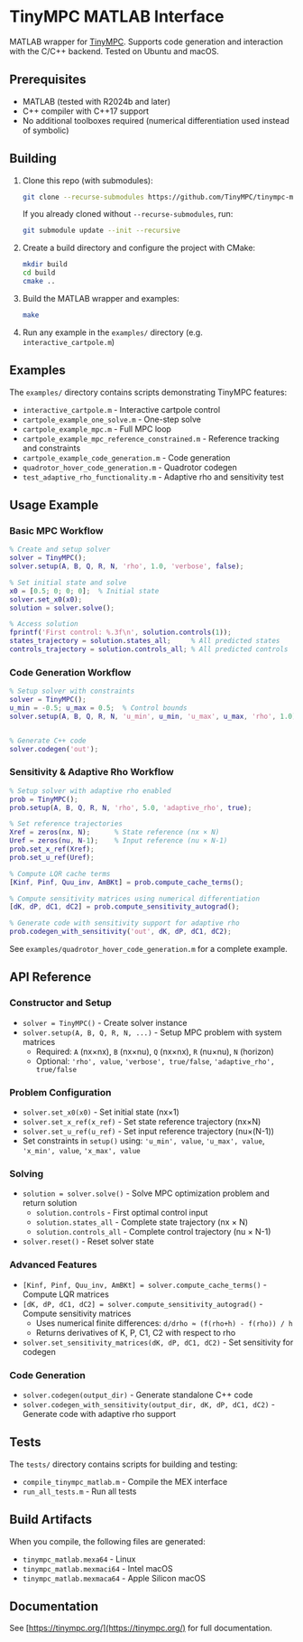 # TinyMPC MATLAB Interface

MATLAB wrapper for [TinyMPC](https://tinympc.org/). Supports code generation and interaction with the C/C++ backend. Tested on Ubuntu and macOS.


## Prerequisites

- MATLAB (tested with R2024b and later)
- C++ compiler with C++17 support
- No additional toolboxes required (numerical differentiation used instead of symbolic)


## Building

1. Clone this repo (with submodules):
   ```bash
   git clone --recurse-submodules https://github.com/TinyMPC/tinympc-matlab.git
   ```
   If you already cloned without `--recurse-submodules`, run:
   ```bash
   git submodule update --init --recursive
   ```

2. Create a build directory and configure the project with CMake:
   ```bash
   mkdir build
   cd build
   cmake ..
   ```

3. Build the MATLAB wrapper and examples:
   ```bash
   make
   ```

4. Run any example in the `examples/` directory (e.g. `interactive_cartpole.m`)

## Examples

The `examples/` directory contains scripts demonstrating TinyMPC features:
- `interactive_cartpole.m` - Interactive cartpole control
- `cartpole_example_one_solve.m` - One-step solve
- `cartpole_example_mpc.m` - Full MPC loop
- `cartpole_example_mpc_reference_constrained.m` - Reference tracking and constraints
- `cartpole_example_code_generation.m` - Code generation
- `quadrotor_hover_code_generation.m` - Quadrotor codegen
- `test_adaptive_rho_functionality.m` - Adaptive rho and sensitivity test

## Usage Example

### Basic MPC Workflow

```matlab
% Create and setup solver
solver = TinyMPC();
solver.setup(A, B, Q, R, N, 'rho', 1.0, 'verbose', false);

% Set initial state and solve
x0 = [0.5; 0; 0; 0];  % Initial state
solver.set_x0(x0);
solution = solver.solve();

% Access solution
fprintf('First control: %.3f\n', solution.controls(1));
states_trajectory = solution.states_all;     % All predicted states
controls_trajectory = solution.controls_all; % All predicted controls
```

### Code Generation Workflow

```matlab
% Setup solver with constraints
solver = TinyMPC();
u_min = -0.5; u_max = 0.5;  % Control bounds
solver.setup(A, B, Q, R, N, 'u_min', u_min, 'u_max', u_max, 'rho', 1.0);


% Generate C++ code
solver.codegen('out');
```

### Sensitivity & Adaptive Rho Workflow

```matlab
% Setup solver with adaptive rho enabled
prob = TinyMPC();
prob.setup(A, B, Q, R, N, 'rho', 5.0, 'adaptive_rho', true);

% Set reference trajectories
Xref = zeros(nx, N);      % State reference (nx × N)
Uref = zeros(nu, N-1);    % Input reference (nu × N-1)
prob.set_x_ref(Xref);
prob.set_u_ref(Uref);

% Compute LQR cache terms
[Kinf, Pinf, Quu_inv, AmBKt] = prob.compute_cache_terms();

% Compute sensitivity matrices using numerical differentiation
[dK, dP, dC1, dC2] = prob.compute_sensitivity_autograd();

% Generate code with sensitivity support for adaptive rho
prob.codegen_with_sensitivity('out', dK, dP, dC1, dC2);
```

See `examples/quadrotor_hover_code_generation.m` for a complete example.

## API Reference

### Constructor and Setup
- `solver = TinyMPC()` - Create solver instance
- `solver.setup(A, B, Q, R, N, ...)` - Setup MPC problem with system matrices
  - Required: `A` (nx×nx), `B` (nx×nu), `Q` (nx×nx), `R` (nu×nu), `N` (horizon)
  - Optional: `'rho', value`, `'verbose', true/false`, `'adaptive_rho', true/false`

### Problem Configuration
- `solver.set_x0(x0)` - Set initial state (nx×1)
- `solver.set_x_ref(x_ref)` - Set state reference trajectory (nx×N)
- `solver.set_u_ref(u_ref)` - Set input reference trajectory (nu×(N-1))
- Set constraints in `setup()` using: `'u_min', value`, `'u_max', value`, `'x_min', value`, `'x_max', value`

### Solving
- `solution = solver.solve()` - Solve MPC optimization problem and return solution
  - `solution.controls` - First optimal control input
  - `solution.states_all` - Complete state trajectory (nx × N)
  - `solution.controls_all` - Complete control trajectory (nu × N-1)
- `solver.reset()` - Reset solver state

### Advanced Features
- `[Kinf, Pinf, Quu_inv, AmBKt] = solver.compute_cache_terms()` - Compute LQR matrices
- `[dK, dP, dC1, dC2] = solver.compute_sensitivity_autograd()` - Compute sensitivity matrices
  - Uses numerical finite differences: `d/drho ≈ (f(rho+h) - f(rho)) / h`
  - Returns derivatives of K, P, C1, C2 with respect to rho
- `solver.set_sensitivity_matrices(dK, dP, dC1, dC2)` - Set sensitivity for codegen

### Code Generation
- `solver.codegen(output_dir)` - Generate standalone C++ code
- `solver.codegen_with_sensitivity(output_dir, dK, dP, dC1, dC2)` - Generate code with adaptive rho support

## Tests

The `tests/` directory contains scripts for building and testing:
- `compile_tinympc_matlab.m` - Compile the MEX interface
- `run_all_tests.m` - Run all tests

## Build Artifacts

When you compile, the following files are generated:
- `tinympc_matlab.mexa64` - Linux
- `tinympc_matlab.mexmaci64` - Intel macOS
- `tinympc_matlab.mexmaca64` - Apple Silicon macOS

## Documentation

See [https://tinympc.org/](https://tinympc.org/) for full documentation.
